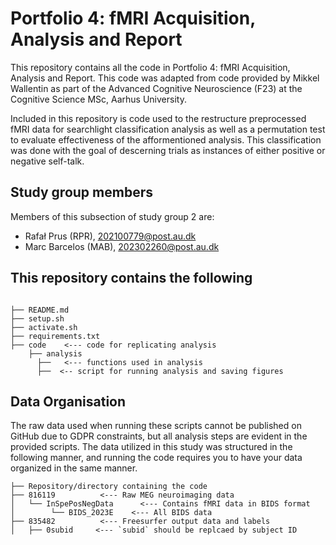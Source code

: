 # Portfolio 4: fMRI Acquisition, Analysis and Report
This repository contains all the code in Portfolio 4: fMRI Acquisition, Analysis and Report. This code was adapted from code provided by Mikkel Wallentin as part of the Advanced Cognitive Neuroscience (F23) at the Cognitive Science MSc, Aarhus University. 

Included in this repository is code used to the restructure preprocessed fMRI data for searchlight classification analysis as well as a permutation test to evaluate effectiveness of the afformentioned analysis. This classification was done with the goal of descerning trials as instances of either positive or negative self-talk.

## Study group members
Members of this subsection of study group 2 are: 

- Rafał Prus (RPR), [202100779@post.au.dk](mailto:202100779@post.au.dk)
- Marc Barcelos (MAB), [202302260@post.au.dk](mailto:202302260@post.au.dk)

## This repository contains the following

```

├── README.md
├── setup.sh
├── activate.sh
├── requirements.txt       
├── code    <--- code for replicating analysis
    ├── analysis   
      ├──   <--- functions used in analysis
      ├──  <-- script for running analysis and saving figures
```

## Data Organisation
The raw data used when running these scripts cannot be published on GitHub due to GDPR constraints, but all analysis steps are evident in the provided scripts. The data utilized in this study was structured in the following manner, and running the code requires you to have your data organized in the same manner.

````
├── Repository/directory containing the code
├── 816119          <--- Raw MEG neuroimaging data
│   └── InSpePosNegData      <--- Contains fMRI data in BIDS format
│        └── BIDS_2023E    <--- All BIDS data
├── 835482          <--- Freesurfer output data and labels
│   ├── 0subid     <--- `subid` should be replcaed by subject ID
````
